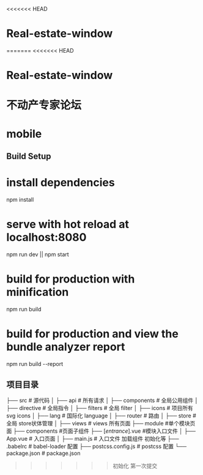 <<<<<<< HEAD
# Real-estate-window
=======
<<<<<<< HEAD
# Real-estate-window
不动产专家论坛
=======
# mobile

> 

## Build Setup


# install dependencies
npm install

# serve with hot reload at localhost:8080
npm run dev || npm start

# build for production with minification
npm run build

# build for production and view the bundle analyzer report
npm run build --report

## 项目目录

├── src                             # 源代码
│   ├── api                         # 所有请求
│   ├── components                  # 全局公用组件
│   ├── directive                   # 全局指令
│   ├── filters                     # 全局 filter
│   ├── icons                       # 项目所有 svg icons
│   ├── lang                        # 国际化 language
│   ├── router                      # 路由
│   ├── store                       # 全局 store状体管理
│   ├── views                       # views 所有页面
        ├── module                  #单个模块页面
            ├── components          #页面子组件
            ├── [*entrance*].vue    #模块入口文件
│   ├── App.vue                     # 入口页面
│   ├── main.js                     # 入口文件 加载组件 初始化等
├── .babelrc                        # babel-loader 配置
├── postcss.config.js               # postcss 配置
└── package.json                    # package.json



>>>>>>> 初始化
>>>>>>> 第一次提交
